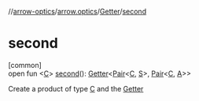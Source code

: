//[arrow-optics](../../../index.md)/[arrow.optics](../index.md)/[Getter](index.md)/[second](second.md)

# second

[common]\
open fun &lt;[C](second.md)&gt; [second](second.md)(): [Getter](index.md)&lt;[Pair](https://kotlinlang.org/api/latest/jvm/stdlib/kotlin/-pair/index.html)&lt;[C](second.md), [S](index.md)&gt;, [Pair](https://kotlinlang.org/api/latest/jvm/stdlib/kotlin/-pair/index.html)&lt;[C](second.md), [A](index.md)&gt;&gt;

Create a product of type [C](second.md) and the [Getter](index.md)
